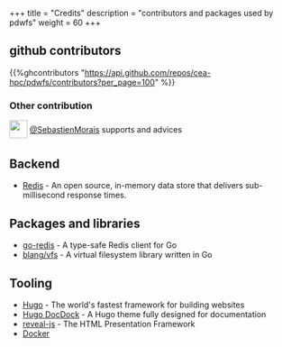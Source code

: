 +++
title = "Credits"
description = "contributors and packages used by pdwfs"
weight = 60
+++


## github contributors
{{%ghcontributors "https://api.github.com/repos/cea-hpc/pdwfs/contributors?per_page=100" %}}

### Other contribution
<div class="ghContributors">

<div>
<img src="https://avatars3.githubusercontent.com/u/41108557?s=88&v=4" class="inline" width="32" height="32" style="height: 32px;height: 32px;margin-bottom:.25em; vertical-align:middle; ">
<label><a href="https://github.com/SebastienMorais">@SebastienMorais</a></label>
<span class="contributions">supports and advices</span>
</div>

</div>

## Backend
* [Redis](https://redis.io) - An open source, in-memory data store that delivers sub-millisecond response times.


## Packages and libraries
* [go-redis](https://github.com/go-redis/go) - A type-safe Redis client for Go
* [blang/vfs](https://github.com/blang/vfs) - A virtual filesystem library written in Go


## Tooling

* [Hugo](https://gohugo.io/) - The world's fastest framework for building websites
* [Hugo DocDock](https://themes.gohugo.io/docdock/) - A Hugo theme fully designed for documentation
* [reveal-js](http://lab.hakim.se/reveal-js) - The HTML Presentation Framework
* [Docker](https://www.docker.com)